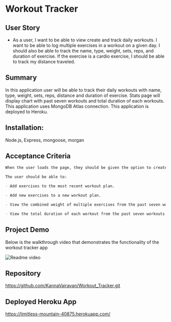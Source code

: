# Workout Tracker

## User Story

- As a user, I want to be able to view create and track daily workouts. I want to be able to log multiple exercises in a workout on a given day. I should also be able to track the name, type, weight, sets, reps, and duration of exercise. If the exercise is a cardio exercise, I should be able to track my distance traveled.

## Summary

In this application user will be able to track their daily workouts with name, type, weight, sets, reps, distance and duration of exercise. Stats page will display chart with past seven workouts and total duration of each workouts. This application uses MongoDB Atlas connection. This application is
deployed to Heroku.

## Installation:

Node.js, Express, mongoose, morgan

## Acceptance Criteria

```md
When the user loads the page, they should be given the option to create a new workout or continue with their last workout.

The user should be able to:

- Add exercises to the most recent workout plan.

- Add new exercises to a new workout plan.

- View the combined weight of multiple exercises from the past seven workouts on the `stats` page.

- View the total duration of each workout from the past seven workouts on the `stats` page.
```

## Project Demo

Below is the walkthrough video that demonstrates the functionality of the workout tracker app<br/>

<img src="./public/assets/workoutTracker.gif" alt="Readme video"  >

## Repository

https://github.com/KannaVairavan/Workout_Tracker.git

## Deployed Heroku App

https://limitless-mountain-40875.herokuapp.com/
